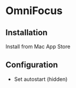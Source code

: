 # OmniFocus

## Installation

Install from Mac App Store

## Configuration

* Set autostart (hidden)
